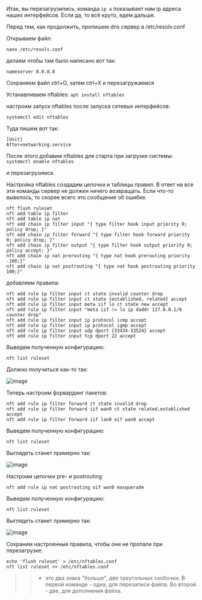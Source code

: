 Итак, вы перезагрузились, команда `ip a` показывает нам ip адреса наших интерфейсов. Если да, то всё круто, едем дальше.

Перед тем, как продолжить, пропишем dns сервер в /etc/resolv.conf

Открываем файл:

`nano /etc/resolv.conf`

делаем чтобы там было написано вот так:

`nameserver 8.8.8.8`

Сохраняем файл ctrl+O, затем ctrl+X
и перезагружаемся

Устанавливаем nftables:
`apt install nftables`

настроим запуск nftables после запуска сетевых интерфейсов:

`systemctl edit nftables`

Туда пишем вот так:
```
[Unit]
After=networking.service
```
После этого добавим nftables для старта при загрузке системы:
`systemctl enable nftables`

и перезагрузимся.

Настройка nftables
создадим цепочки и таблицы правил.
В ответ на все эти команды сервер не должен ничего возвращать. Если что-то вывелось, то скорее всего это сообщение об ошибке.
```
nft flush ruleset
nft add table ip filter
nft add table ip nat
nft add chain ip filter input "{ type filter hook input priority 0; policy drop; }"
nft add chain ip filter forward "{ type filter hook forward priority 0; policy drop; }"
nft add chain ip filter output "{ type filter hook output priority 0; policy accept; }"
nft add chain ip nat prerouting "{ type nat hook prerouting priority -100;}"
nft add chain ip nat postrouting "{ type nat hook postrouting priority 100;}"

```
добавляем правила:

```
nft add rule ip filter input ct state invalid counter drop
nft add rule ip filter input ct state {established, related} accept
nft add rule ip filter input meta iif lo ct state new accept
nft add rule ip filter input "meta iif != lo ip daddr 127.0.0.1/8 counter drop"
nft add rule ip filter input ip protocol icmp accept
nft add rule ip filter input ip protocol igmp accept
nft add rule ip filter input udp dport {33434-33524} accept
nft add rule ip filter input tcp dport 22 accept
```
Выведем полученную конфигурацию:

`nft list ruleset`

Должно получиться как-то так:

![image](https://user-images.githubusercontent.com/65608414/118846015-b9410600-b8e5-11eb-92df-17f569d83cf8.png)

Теперь настроим форвардинг пакетов:

```
nft add rule ip filter forward ct state invalid drop
nft add rule ip filter forward iif wan0 ct state related,established accept
nft add rule ip filter forward iif lan0 oif wan0 accept
```
Выведем полученную конфигурацию:

`nft list ruleset`

Выглядеть станет примерно так:

![image](https://user-images.githubusercontent.com/65608414/118847813-93b4fc00-b8e7-11eb-8294-48933e3d66c2.png)

Настроим цепочки pre- и postrouting
```
nft add rule ip nat postrouting oif wan0 masquerade
```
Выведем полученную конфигурацию:

`nft list ruleset`

Выглядеть станет примерно так:

![image](https://user-images.githubusercontent.com/65608414/118848356-1e95f680-b8e8-11eb-83b8-ff86b8e02824.png)

Сохраним настроенные правила, чтобы они не пропали при перезагрузке:
 ```
echo 'flush ruleset' > /etc/nftables.conf
nft list ruleset >> /etc/nftables.conf
```
>> - это два знака "больше", две треугольных скобочки. В первой команде - одна, для перезаписи файла. Во второй - две, для дополнения файла.

